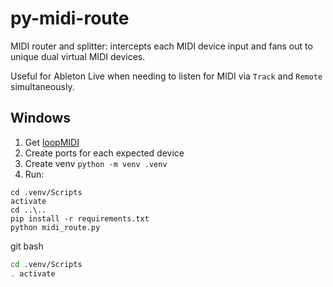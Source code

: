 # py-midi-route

MIDI router and splitter: intercepts each MIDI device input and fans out to unique dual virtual MIDI devices.

Useful for Ableton Live when needing to listen for MIDI via `Track` and `Remote` simultaneously.

## Windows

1. Get [loopMIDI](https://www.tobias-erichsen.de/software/loopmidi.html)
2. Create ports for each expected device
3. Create venv `python -m venv .venv`
4. Run:

```
cd .venv/Scripts
activate
cd ..\..
pip install -r requirements.txt
python midi_route.py
```

git bash
```sh
cd .venv/Scripts
. activate
```
